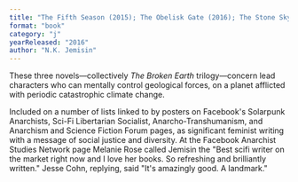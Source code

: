 ```yaml
---
title: "The Fifth Season (2015); The Obelisk Gate (2016); The Stone Sky (2017)"
format: "book"
category: "j"
yearReleased: "2016"
author: "N.K. Jemisin"
---
```

These three novels—collectively _The Broken Earth_ trilogy—concern lead characters who can mentally control geological forces, on a planet afflicted with periodic catastrophic climate change.

Included on a number of lists linked to by posters on Facebook's Solarpunk Anarchists, Sci-Fi Libertarian Socialist, Anarcho-Transhumanism, and Anarchism and 
Science Fiction Forum pages, as significant feminist writing with a message of social justice and diversity. At the Facebook Anarchist Studies Network page 
Melanie Rose called Jemisin the "Best scifi writer on the market right now and I love her books. So refreshing and brilliantly written." Jesse Cohn, replying, 
said "It's amazingly good. A landmark."
